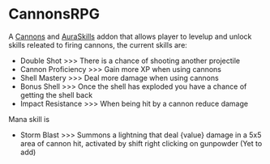 CannonsRPG
=======

A [Cannons](https://github.com/Intybyte/Cannons) and [AuraSkills](https://github.com/Archy-X/AuraSkills) addon that allows player to levelup and unlock skills releated to firing
cannons, the current skills are:

- Double Shot >>> There is a chance of shooting another projectile
- Cannon Proficiency >>> Gain more XP when using cannons
- Shell Mastery >>> Deal more damage when using cannons
- Bonus Shell >>> Once the shell has exploded you have a chance of getting the shell back
- Impact Resistance >>> When being hit by a cannon reduce damage

Mana skill is
- Storm Blast >>> Summons a lightning that deal {value} damage in a 5x5 area of cannon hit, activated by shift right clicking on gunpowder (Yet to add)

